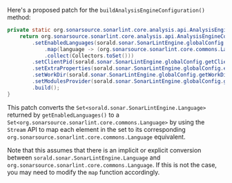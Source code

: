 Here's a proposed patch for the `buildAnalysisEngineConfiguration()` method:

```java
private static org.sonarsource.sonarlint.core.analysis.api.AnalysisEngineConfiguration buildAnalysisEngineConfiguration() {
    return org.sonarsource.sonarlint.core.analysis.api.AnalysisEngineConfiguration.builder()
        .setEnabledLanguages(sorald.sonar.SonarLintEngine.globalConfig.getEnabledLanguages().stream()
            .map(language -> (org.sonarsource.sonarlint.core.commons.Language) language)
            .collect(Collectors.toSet()))
        .setClientPid(sorald.sonar.SonarLintEngine.globalConfig.getClientPid())
        .setExtraProperties(sorald.sonar.SonarLintEngine.globalConfig.extraProperties())
        .setWorkDir(sorald.sonar.SonarLintEngine.globalConfig.getWorkDir())
        .setModulesProvider(sorald.sonar.SonarLintEngine.globalConfig.getModulesProvider())
        .build();
}
```

This patch converts the `Set<sorald.sonar.SonarLintEngine.Language>` returned by `getEnabledLanguages()` to a `Set<org.sonarsource.sonarlint.core.commons.Language>` by using the `Stream` API to map each element in the set to its corresponding `org.sonarsource.sonarlint.core.commons.Language` equivalent.

Note that this assumes that there is an implicit or explicit conversion between `sorald.sonar.SonarLintEngine.Language` and `org.sonarsource.sonarlint.core.commons.Language`. If this is not the case, you may need to modify the `map` function accordingly.